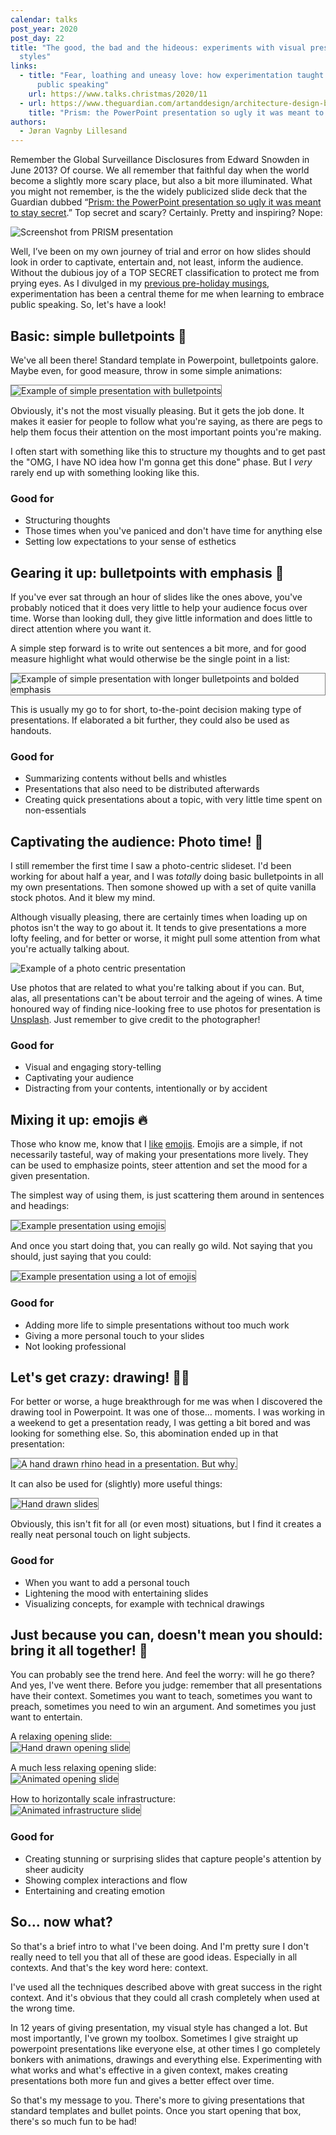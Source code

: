 ```yaml
---
calendar: talks
post_year: 2020
post_day: 22
title: "The good, the bad and the hideous: experiments with visual presentation
  styles"
links:
  - title: "Fear, loathing and uneasy love: how experimentation taught me to enjoy
      public speaking"
    url: https://www.talks.christmas/2020/11
  - url: https://www.theguardian.com/artanddesign/architecture-design-blog/2013/jun/12/prism-nsa-powerpoint-graphic-design
    title: "Prism: the PowerPoint presentation so ugly it was meant to stay secret"
authors:
  - Jøran Vagnby Lillesand
---
```

Remember the Global Surveillance Disclosures from Edward Snowden in June 2013? Of course. We all remember that faithful day when the world become a slightly more scary place, but also a bit more illuminated. What you might not remember, is the the widely publicized slide deck that the Guardian dubbed “[Prism: the PowerPoint presentation so ugly it was meant to stay secret](https://www.theguardian.com/artanddesign/architecture-design-blog/2013/jun/12/prism-nsa-powerpoint-graphic-design).” Top secret and scary? Certainly. Pretty and inspiring? Nope:

<img src="https://i.ibb.co/NSkhdf2/prism.png" alt="Screenshot from PRISM presentation">

Well, I’ve been on my own journey of trial and error on how slides should look in order to captivate, entertain and, not least, inform the audience. Without the dubious joy of a TOP SECRET classification to protect me from prying eyes. As I divulged in my [previous pre-holiday musings](https://www.talks.christmas/2020/11), experimentation has been a central theme for me when learning to embrace public speaking. So, let's have a look!

## Basic: simple bulletpoints 👦

We've all been there! Standard template in Powerpoint, bulletpoints galore. Maybe even, for good  measure, throw in some simple animations:

<img src="https://i.ibb.co/b3ySR8B/bulletpoints.gif" style="border: 1px solid grey" alt="Example of simple presentation with bulletpoints">

Obviously, it's not the most visually pleasing. But it gets the job done. It makes it easier for people to follow what you're saying, as there are pegs to help them focus their attention on the most important points you're making.

I often start with something like this to structure my thoughts and to get past the "OMG, I have NO idea how I'm gonna get this done" phase. But I _very_ rarely end up with something looking like this.

### Good for

* Structuring thoughts
* Those times when you've paniced and don't have time for anything else
* Setting low expectations to your sense of esthetics

## Gearing it up: bulletpoints with emphasis 🎯

If you've ever sat through an hour of slides like the ones above, you've probably noticed that it does very little to help your audience focus over time. Worse than looking dull, they give little information and does little to direct attention where you want it.

A simple step forward is to write out sentences a bit more, and for good measure highlight what would otherwise be the single point in a list:

<img src="https://i.ibb.co/YdW7vwq/bulletpoints-long.gif" style="border: 1px solid grey" alt="Example of simple presentation with longer bulletpoints and bolded emphasis">

This is usually my go to for short, to-the-point decision making type of presentations. If elaborated a bit further, they could also be used as handouts.

### Good for

* Summarizing contents without bells and whistles
* Presentations that also need to be distributed afterwards
* Creating quick presentations about a topic, with very little time spent on non-essentials

## Captivating the audience: Photo time! 📸

I still remember the first time I saw a photo-centric slideset. I'd been working for about half a year, and I was _totally_ doing basic bulletpoints in all my own presentations. Then somone showed up with a set of quite vanilla stock photos. And it blew my mind.

Although visually pleasing, there are certainly times when loading up on photos isn't the way to go about it. It tends to give presentations a more lofty feeling, and for better or worse, it might pull some attention from what you're actually talking about.

<img src="https://i.ibb.co/3mVb20K/photos-final.gif" alt="Example of a photo centric presentation">

Use photos that are related to what you're talking about if you can. But, alas, all presentations can't be about terroir and the ageing of wines. A time honoured way of finding nice-looking free to use photos for presentation is [Unsplash](https://unsplash.com/). Just remember to give credit to the photographer!

### Good for

* Visual and engaging story-telling
* Captivating your audience
* Distracting from your contents, intentionally or by accident

## Mixing it up: emojis 🔥

Those who know me, know that I [like](https://www.youtube.com/watch?v=4RNlCc_l8A8) [emojis](https://vimeo.com/207503289). Emojis are a simple, if not necessarily tasteful, way of making your presentations more lively. They can be used to emphasize points, steer attention and set the mood for a given presentation.

The simplest way of using them, is just scattering them around in sentences and headings:

<img src="https://i.ibb.co/NYChnMP/emojis.png" style="border: 1px solid grey" alt="Example presentation using emojis">

And once you start doing that, you can really go wild. Not saying that you should, just saying that you could:

<img src="https://i.ibb.co/p0GZRyw/a-lot-of-emojis.png" style="border: 1px solid grey" alt="Example presentation using a lot of emojis">

### Good for

* Adding more life to simple presentations without too much work
* Giving a more personal touch to your slides
* Not looking professional

## Let's get crazy: drawing! 👨‍🎨

For better or worse, a huge breakthrough for me was when I discovered the drawing tool in Powerpoint. It was one of those… moments. I was working in a weekend to get a presentation ready, I was getting a bit bored and was looking for something else. So, this abomination ended up in that presentation:

<img src="https://i.ibb.co/4NnF9Ht/neshorn.png" style="border: 1px solid grey" alt="A hand drawn rhino head in a presentation. But why.">

It can also be used for (slightly) more useful things:

<img src="https://i.ibb.co/Jkg44pM/drawings.gif" style="border: 1px solid grey" alt="Hand drawn slides">

Obviously, this isn't fit for all (or even most) situations, but I find it creates a really neat personal touch on light subjects.

### Good for

* When you want to add a personal touch
* Lightening the mood with entertaining slides
* Visualizing concepts, for example with technical drawings

## Just because you can, doesn't mean you should: bring it all together! 🤠

You can probably see the trend here. And feel the worry: will he go there? And yes, I've went there. Before you judge: remember that all presentations have their context. Sometimes you want to teach, sometimes you want to preach, sometimes you need to win an argument. And sometimes you just want to entertain.

A relaxing opening slide:<br>
<img src="https://i.ibb.co/9sJJr1M/lada.png" style="border: 1px solid grey" alt="Hand drawn opening slide">


A much less relaxing opening slide:<br>
<img src="https://i.ibb.co/GvYZvYM/wizards.gif" style="border: 1px solid grey" alt="Animated opening slide">

How to horizontally scale infrastructure:<br>
<img src="https://i.ibb.co/xfmTgGf/infrastructure.gif" style="border: 1px solid grey" alt="Animated infrastructure slide">

### Good for

* Creating stunning or surprising slides that capture people's attention by sheer audicity
* Showing complex interactions and flow
* Entertaining and creating emotion

## So… now what?

So that's a brief intro to what I've been doing. And I'm pretty sure I don't really need to tell you that all of these are good ideas. Especially in all contexts. And that's the key word here: context.

I've used all the techniques described above with great success in the right context. And it's obvious that they could all crash completely when used at the wrong time.

In 12 years of giving presentation, my visual style has changed a lot. But most importantly, I've grown my toolbox. Sometimes I give straight up powerpoint presentations like everyone else, at other times I go completely bonkers with animations, drawings and everything else. Experimenting with what works and what's effective in a given context, makes creating presentations both more fun and gives a better effect over time.

So that's my message to you. There's more to giving presentations that standard templates and bullet points. Once you start opening that box, there's so much fun to be had!